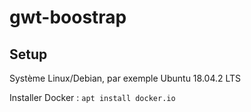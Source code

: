 # gwt-boostrap

## Setup

Système Linux/Debian, par exemple Ubuntu 18.04.2 LTS

Installer Docker : `apt install docker.io`


